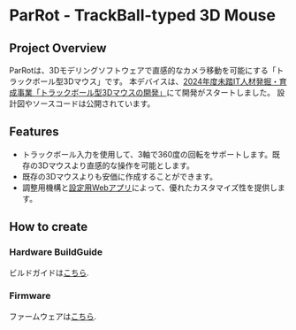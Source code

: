 # ParRot - TrackBall-typed 3D Mouse

## Project Overview
ParRotは、3Dモデリングソフトウェアで直感的なカメラ移動を可能にする「トラックボール型3Dマウス」です。
本デバイスは、[2024年度未踏IT人材発掘・育成事業「トラックボール型3Dマウスの開発」](https://www.ipa.go.jp/jinzai/mitou/it/2024/gaiyou-tk-3.html)にて開発がスタートしました。
設計図やソースコードは公開されています。

## Features
- トラックボール入力を使用して、3軸で360度の回転をサポートします。既存の3Dマウスより直感的な操作を可能とします。
- 既存の3Dマウスよりも安価に作成することができます。
- 調整用機構と[設定用Webアプリ](https://nest.parrot3dmouse.com/)によって、優れたカスタマイズ性を提供します。

## How to create

### Hardware BuildGuide
ビルドガイドは[こちら](https://github.com/ParRot-3DMouse/doc/blob/main/1.0/doc/buildguide.md).

### Firmware
ファームウェアは[こちら](https://github.com/ParRot-3DMouse/ParRotFirmware).
